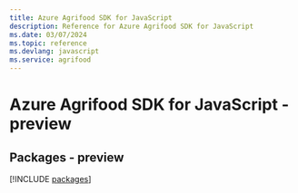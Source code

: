 ```yaml
---
title: Azure Agrifood SDK for JavaScript
description: Reference for Azure Agrifood SDK for JavaScript
ms.date: 03/07/2024
ms.topic: reference
ms.devlang: javascript
ms.service: agrifood
---
```

# Azure Agrifood SDK for JavaScript - preview
## Packages - preview
[!INCLUDE [packages](agrifood-index.md)]